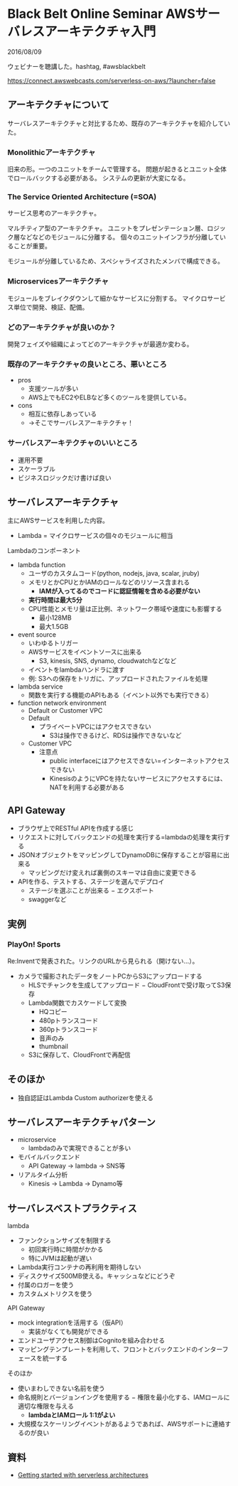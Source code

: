 # Black Belt Online Seminar AWSサーバレスアーキテクチャ入門

2016/08/09

ウェビナーを聴講した。hashtag, #awsblackbelt

https://connect.awswebcasts.com/serverless-on-aws/?launcher=false

## アーキテクチャについて

サーバレスアーキテクチャと対比するため、既存のアーキテクチャを紹介していた。

### Monolithicアーキテクチャ

旧来の形。一つのユニットをチームで管理する。
問題が起きるとユニット全体でロールバックする必要がある。
システムの更新が大変になる。

### The Service Oriented Architecture (=SOA)

サービス思考のアーキテクチャ。

マルチティア型のアーキテクチャ。
ユニットをプレゼンテーション層、ロジック層などなどのモジュールに分離する。
個々のユニットインフラが分離していることが重要。

モジュールが分離しているため、スペシャライズされたメンバで構成できる。

### Microservicesアーキテクチャ

モジュールをブレイクダウンして細かなサービスに分割する。
マイクロサービス単位で開発、検証、配備。

### どのアーキテクチャが良いのか？

開発フェイズや組織によってどのアーキテクチャが最適か変わる。

### 既存のアーキテクチャの良いところ、悪いところ

- pros
    - 支援ツールが多い
    - AWS上でもEC2やELBなど多くのツールを提供している。
- cons
    - 相互に依存しあっている
    - →そこでサーバレスアーキテクチャ！

### サーバレスアーキテクチャのいいところ

- 運用不要
- スケーラブル
- ビジネスロジックだけ書けば良い

## サーバレスアーキテクチャ

主にAWSサービスを利用した内容。

- Lambda = マイクロサービスの個々のモジュールに相当

Lambdaのコンポーネント

- lambda function
    - ユーザのカスタムコード(python, nodejs, java, scalar, jruby)
    - メモリとかCPUとかIAMのロールなどのリソース含まれる
        - **IAMが入ってるのでコードに認証情報を含める必要がない**
    - **実行時間は最大5分**        
    - CPU性能とメモリ量は正比例、ネットワーク帯域や速度にも影響する
        - 最小128MB
        - 最大1.5GB
- event source
    - いわゆるトリガー
    - AWSサービスをイベントソースに出来る
        - S3, kinesis, SNS, dynamo, cloudwatchなどなど
    - イベントをlambdaハンドラに渡す
    - 例: S3への保存をトリガに、アップロードされたファイルを処理
- lambda service
    - 関数を実行する機能のAPIもある（イベント以外でも実行できる）
- function network environment
    - Default or Customer VPC
    - Default
        - プライベートVPCにはアクセスできない
            - S3は操作できるけど、RDSは操作できないなど
    - Customer VPC
        - 注意点
            - public interfaceにはアクセスできない=インターネットアクセスできない
            - KinesisのようにVPCを持たないサービスにアクセスするには、NATを利用する必要がある

## API Gateway

- ブラウザ上でRESTful APIを作成する感じ
- リクエストに対してバックエンドの処理を実行する=lambdaの処理を実行する
- JSONオブジェクトをマッピングしてDynamoDBに保存することが容易に出来る
    - マッピングだけ変えれば裏側のスキーマは自由に変更できる
- APIを作る、テストする、ステージを選んでデプロイ
    - ステージを選ぶことが出来る
− エクスポート
    - swaggerなど

## 実例
### PlayOn! Sports

Re:Inventで発表された。リンクのURLから見られる（開けない…）。

- カメラで撮影されたデータをノートPCからS3にアップロードする
    - HLSでチャンクを生成してアップロード
    − CloudFrontで受け取ってS3保存
    - Lambda関数でカスケードして変換
        - HQコピー
        - 480pトランスコード
        - 360pトランスコード
        - 音声のみ
        - thumbnail
    - S3に保存して、CloudFrontで再配信 

## そのほか

- 独自認証はLambda Custom authorizerを使える

## サーバレスアーキテクチャパターン

- microservice
    - lambdaのみで実現できることが多い
- モバイルバックエンド
    - API Gateway -> lambda -> SNS等
- リアルタイム分析
    - Kinesis -> Lambda -> Dynamo等

## サーバレスベストプラクティス

lambda

- ファンクションサイズを制限する
    - 初回実行時に時間がかかる
    - 特にJVMは起動が遅い
- Lambda実行コンテナの再利用を期待しない
- ディスクサイズ500MB使える。キャッシュなどにどうぞ
- 付属のロガーを使う
- カスタムメトリクスを使う 

API Gateway

- mock integrationを活用する（仮API）
    - 実装がなくても開発ができる
- エンドユーザアクセス制御はCognitoを組み合わせる
- マッピングテンプレートを利用して、フロントとバックエンドのインターフェースを統一する

そのほか

- 使いまわしできない名前を使う
- 命名規則とバージョンイングを使用する
− 権限を最小化する、IAMロールに適切な権限を与える
    - **lambdaとIAMロール 1:1がよい**
- 大規模なスケーリングイベントがあるようであれば、AWSサポートに連絡するのが良い

## 資料

- [Getting started with serverless architectures](http://www.slideshare.net/AmazonWebServices/getting-started-with-serverless-architectures-63429092)

